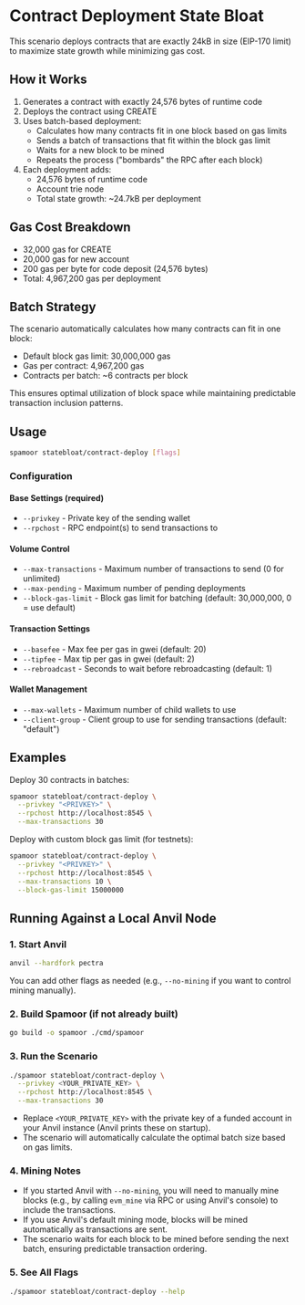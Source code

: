 # Contract Deployment State Bloat

This scenario deploys contracts that are exactly 24kB in size (EIP-170 limit) to maximize state growth while minimizing gas cost.

## How it Works

1. Generates a contract with exactly 24,576 bytes of runtime code
2. Deploys the contract using CREATE
3. Uses batch-based deployment:
   - Calculates how many contracts fit in one block based on gas limits
   - Sends a batch of transactions that fit within the block gas limit
   - Waits for a new block to be mined
   - Repeats the process ("bombards" the RPC after each block)
4. Each deployment adds:
   - 24,576 bytes of runtime code
   - Account trie node
   - Total state growth: ~24.7kB per deployment

## Gas Cost Breakdown

- 32,000 gas for CREATE
- 20,000 gas for new account
- 200 gas per byte for code deposit (24,576 bytes)
- Total: 4,967,200 gas per deployment

## Batch Strategy

The scenario automatically calculates how many contracts can fit in one block:
- Default block gas limit: 30,000,000 gas
- Gas per contract: 4,967,200 gas
- Contracts per batch: ~6 contracts per block

This ensures optimal utilization of block space while maintaining predictable transaction inclusion patterns.

## Usage

```bash
spamoor statebloat/contract-deploy [flags]
```

### Configuration

#### Base Settings (required)
- `--privkey` - Private key of the sending wallet
- `--rpchost` - RPC endpoint(s) to send transactions to

#### Volume Control
- `--max-transactions` - Maximum number of transactions to send (0 for unlimited)
- `--max-pending` - Maximum number of pending deployments
- `--block-gas-limit` - Block gas limit for batching (default: 30,000,000, 0 = use default)

#### Transaction Settings
- `--basefee` - Max fee per gas in gwei (default: 20)
- `--tipfee` - Max tip per gas in gwei (default: 2)
- `--rebroadcast` - Seconds to wait before rebroadcasting (default: 1)

#### Wallet Management
- `--max-wallets` - Maximum number of child wallets to use
- `--client-group` - Client group to use for sending transactions (default: "default")

## Examples

Deploy 30 contracts in batches:
```bash
spamoor statebloat/contract-deploy \
  --privkey "<PRIVKEY>" \
  --rpchost http://localhost:8545 \
  --max-transactions 30
```

Deploy with custom block gas limit (for testnets):
```bash
spamoor statebloat/contract-deploy \
  --privkey "<PRIVKEY>" \
  --rpchost http://localhost:8545 \
  --max-transactions 10 \
  --block-gas-limit 15000000
```

## Running Against a Local Anvil Node

### 1. Start Anvil

```bash
anvil --hardfork pectra
```

You can add other flags as needed (e.g., `--no-mining` if you want to control mining manually).

### 2. Build Spamoor (if not already built)

```bash
go build -o spamoor ./cmd/spamoor
```

### 3. Run the Scenario

```bash
./spamoor statebloat/contract-deploy \
  --privkey <YOUR_PRIVATE_KEY> \
  --rpchost http://localhost:8545 \
  --max-transactions 30
```

- Replace `<YOUR_PRIVATE_KEY>` with the private key of a funded account in your Anvil instance (Anvil prints these on startup).
- The scenario will automatically calculate the optimal batch size based on gas limits.

### 4. Mining Notes

- If you started Anvil with `--no-mining`, you will need to manually mine blocks (e.g., by calling `evm_mine` via RPC or using Anvil's console) to include the transactions.
- If you use Anvil's default mining mode, blocks will be mined automatically as transactions are sent.
- The scenario waits for each block to be mined before sending the next batch, ensuring predictable transaction ordering.

### 5. See All Flags

```bash
./spamoor statebloat/contract-deploy --help
``` 